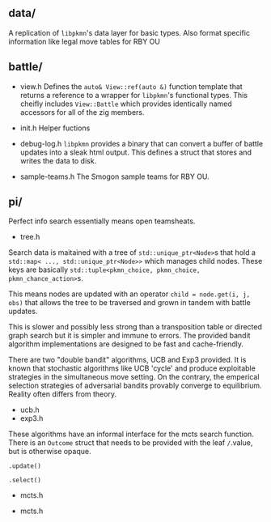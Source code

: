 ## data/

A replication of `libpkmn`'s data layer for basic types. Also format specific information like legal move tables for RBY OU

## battle/

* view.h
Defines the `auto& View::ref(auto &)` function template that returns a reference to a wrapper for `libpkmn`'s functional types. This cheifly includes `View::Battle` which provides identically named accessors for all of the zig members.  

* init.h
Helper fuctions

* debug-log.h
`libpkmn` provides a binary that can convert a buffer of battle updates into a sleak html output. This defines a struct that stores and writes the data to disk.

* sample-teams.h
The Smogon sample teams for RBY OU.

## pi/

Perfect info search essentially means open teamsheats.

* tree.h

Search data is maitained with a tree of `std::unique_ptr<Node>`s that hold a `std::map< ..., std::unique_ptr<Node>>` which manages child nodes. These keys are basically `std::tuple<pkmn_choice, pkmn_choice, pkmn_chance_action>`s.

This means nodes are updated with an operator `child = node.get(i, j, obs)` that allows the tree to be traversed and grown in tandem with battle updates.

This is slower and possibly less strong than a transposition table or directed graph search but it is simpler and immune to errors. The provided bandit algorithm implementations are designed to be fast and cache-friendly.

There are two "double bandit" algorithms, UCB and Exp3 provided. It is known that stochastic algorithms like UCB 'cycle' and produce exploitable strategies in the simultaneous move setting. On the contrary, the emperical selection strategies of adversarial bandits provably converge to equilibrium. Reality often differs from theory.

* ucb.h
* exp3.h

These algorithms have an informal interface for the mcts search function.
There is an `Outcome` struct that needs to be provided with the leaf `/`.value, but is otherwise opaque.

`.update()`

`.select()`


* mcts.h

* mcts.h

